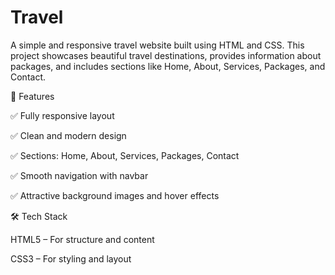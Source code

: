 # Travel

A simple and responsive travel website built using HTML and CSS. This project showcases beautiful travel destinations, provides information about packages, and includes sections like Home, About, Services, Packages, and Contact.

📌 Features

✅ Fully responsive layout

✅ Clean and modern design

✅ Sections: Home, About, Services, Packages, Contact

✅ Smooth navigation with navbar

✅ Attractive background images and hover effects

🛠️ Tech Stack

HTML5 – For structure and content

CSS3 – For styling and layout
